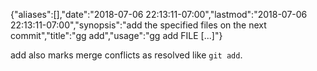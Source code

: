 {"aliases":[],"date":"2018-07-06 22:13:11-07:00","lastmod":"2018-07-06 22:13:11-07:00","synopsis":"add the specified files on the next commit","title":"gg add","usage":"gg add FILE [...]"}

add also marks merge conflicts as resolved like `git add`.

